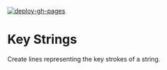 [![deploy-gh-pages](https://github.com/OriKerer/key-strings/actions/workflows/gh-pages.yml/badge.svg)](https://github.com/OriKerer/key-strings/actions/workflows/gh-pages.yml)

# Key Strings

Create lines representing the key strokes of a string.
